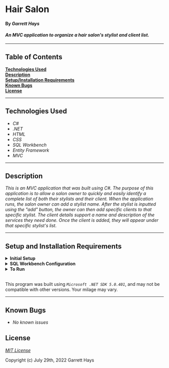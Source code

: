 # Hair Salon

#### By _**Garrett Hays**_  

#### _An MVC application to organize a hair salon's stylist and client list._  

---

## Table of Contents

**[Technologies Used](#technologies-used)  
[Description](#description)  
[Setup/Installation Requirements](#setup-and-installation-requirements)  
[Known Bugs](#known-bugs)  
[License](#license)**

---

## Technologies Used

* _C#_
* _.NET_
* _HTML_
* _CSS_
* _SQL Workbench_
* _Entity Framework_
* _MVC_

---
## Description

_This is an MVC application that was built using C#. The purpose of this application is to allow a salon owner to quickly and easily identify a complete list of both their stylists and their client. When the application runs, the salon owner can add a stylist name. After the stylist is inputted using the "add" button, the owner can then add specific clients to that specific stylist. The client details support a name and description of the services they need done. Once the client is added, they will appear under that specific stylist's list._

---
## Setup and Installation Requirements

<details>
<summary><strong>Initial Setup</strong></summary>
<ol>
<li>Copy the git repository url: https://github.com/GarrettHays/HairSalon.Solution
<li>Open a shell program and navigate to your desktop.
<li>Clone the repository for this project using the "git clone" command and including the copied URL.
<li>While still in the shell program, navigate to the root directory of the newly created file named "HairSalon.Solution".
<li>From the root directory, navigate to the "HairSalon" directory.
<li>Move onto "SQL Workbench" instructions below to re-create database necessary to run this project.
<br>
</details>

<details>
<summary><strong>SQL Workbench Configuration</strong></summary>
<ol>
<li>Create an appsetting.json file in the "HairSalon" directory of the project*  
   <pre>HairSalon.Solution
   └── HairSalon
    └── appsetting.json</pre>
<li> Insert the following code** : <br>

<pre>{
  "ConnectionStrings": {
    "DefaultConnection": "Server=localhost;Port=3306;database=garrett_hays;uid=root;pwd=[YOUR-PASSWORD-HERE];"
  }
}</pre>
<small>*note: you must include your password in the code block section labeled "YOUR-PASSWORD-HERE".</small><br>
<small>**note: if you plan to push this cloned project to a public-facing repository, remember to add the appsettings.json file to your .gitignore before doing so.</small>

<li>Once "appsettings.json" file has been created, navigate back to SQL Workbench.
<li>Import the database named "garrett_hays.sql" from the root directory of the project.<br><br>
How to Import a Database:
<ol> 
  <li>Open SQL Workbench.
  <li>Navigate to "Administration" tab in SQL Workbench.
  <li>Click "Data Import/Restore".
  <li>Select the radio button "Import from Self-Contained File" and include file path to the sql file of this project you cloned to your machine.
  <li>In "Default Schema to be Imported to" click "New".
  <li>Name the schema "garrett_hays" then click "OK".
  <li>Once named, switch to "Import Progress" tab and click "Start Import".
  
</details>

<details>
<summary><strong>To Run</strong></summary>
Navigate to:  
   <pre>HairSalon.Solution
   └── <strong>HairSalon</strong></pre>

Run ```$ dotnet restore``` in the console.<br>
Run ```$ dotnet run``` in the console
</details>
<br>

This program was built using *`Microsoft .NET SDK 5.0.401`*, and may not be compatible with other versions. Your milage may vary.

---
## Known Bugs

* _No known issues_

## License

_[MIT License](license)_

Copyright (c) July 29th, 2022 Garrett Hays
